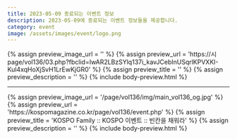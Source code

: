 ```yaml
---
title: 2023-05-09 종료되는 이벤트 정보
description: 2023-05-09에 종료되는 이벤트 정보들을 제공합니다.
category: event
image: /assets/images/event/logo.png
---
```

{% assign preview_image_url = '' %}
{% assign preview_url = 'https://시page/vol136/03.php?fbclid=IwAR2LBzSYlq137i_kavJCebInUSqrlKPVXKI-Kul4xqHoXjSvH1LrEwKjGR0' %}
{% assign preview_title = '' %}
{% assign preview_description = '' %}
{% include body-preview.html %}
<hr>{% assign preview_image_url = '/page/vol136/img/main_vol136_og.jpg' %}
{% assign preview_url = 'https://kospomagazine.co.kr/page/vol136/event.php' %}
{% assign preview_title = 'KOSPO Family :: KOSPO 이벤트 :: 빈칸을 채워라' %}
{% assign preview_description = '' %}
{% include body-preview.html %}